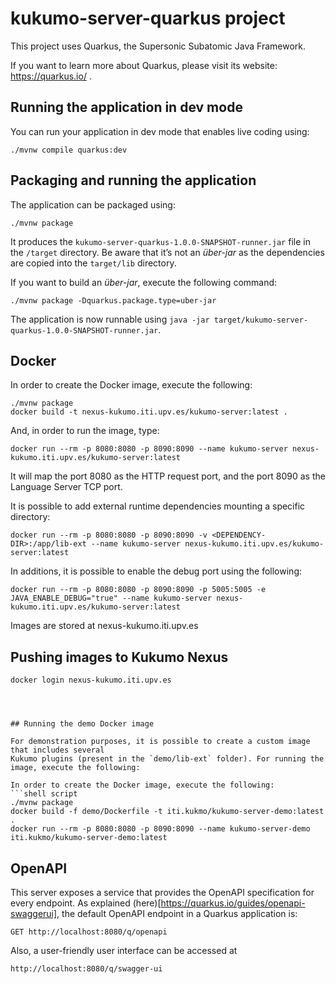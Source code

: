# kukumo-server-quarkus project

This project uses Quarkus, the Supersonic Subatomic Java Framework.

If you want to learn more about Quarkus, please visit its website: https://quarkus.io/ .

## Running the application in dev mode

You can run your application in dev mode that enables live coding using:
```shell script
./mvnw compile quarkus:dev
```

## Packaging and running the application

The application can be packaged using:
```shell script
./mvnw package
```
It produces the `kukumo-server-quarkus-1.0.0-SNAPSHOT-runner.jar` file in the `/target` directory.
Be aware that it’s not an _über-jar_ as the dependencies are copied into the `target/lib` directory.

If you want to build an _über-jar_, execute the following command:
```shell script
./mvnw package -Dquarkus.package.type=uber-jar
```

The application is now runnable using `java -jar target/kukumo-server-quarkus-1.0.0-SNAPSHOT-runner.jar`.


## Docker
In order to create the Docker image, execute the following:
```shell script
./mvnw package
docker build -t nexus-kukumo.iti.upv.es/kukumo-server:latest .
```

And, in order to run the image, type:

```shell script
docker run --rm -p 8080:8080 -p 8090:8090 --name kukumo-server nexus-kukumo.iti.upv.es/kukumo-server:latest
```
It will map the port 8080 as the HTTP request port, and the port 8090 as the Language
Server TCP port.


It is possible to add external runtime dependencies mounting a specific directory:

```shell script
docker run --rm -p 8080:8080 -p 8090:8090 -v <DEPENDENCY-DIR>:/app/lib-ext --name kukumo-server nexus-kukumo.iti.upv.es/kukumo-server:latest
```

In additions, it is possible to enable the debug port using the following:
```shell script
docker run --rm -p 8080:8080 -p 8090:8090 -p 5005:5005 -e JAVA_ENABLE_DEBUG="true" --name kukumo-server nexus-kukumo.iti.upv.es/kukumo-server:latest
```

Images are stored at nexus-kukumo.iti.upv.es

## Pushing images to Kukumo Nexus
```shell script
docker login nexus-kukumo.iti.upv.es




## Running the demo Docker image

For demonstration purposes, it is possible to create a custom image that includes several
Kukumo plugins (present in the `demo/lib-ext` folder). For running the image, execute the following:

In order to create the Docker image, execute the following:
```shell script
./mvnw package
docker build -f demo/Dockerfile -t iti.kukmo/kukumo-server-demo:latest .
docker run --rm -p 8080:8080 -p 8090:8090 --name kukumo-server-demo iti.kukmo/kukumo-server-demo:latest
```

## OpenAPI

This server exposes a service that provides the OpenAPI specification for 
every endpoint. As explained (here)[https://quarkus.io/guides/openapi-swaggerui], the default 
OpenAPI endpoint in a Quarkus application is:
```
GET http://localhost:8080/q/openapi
```
Also, a user-friendly user interface can be accessed at 
```
http://localhost:8080/q/swagger-ui
```